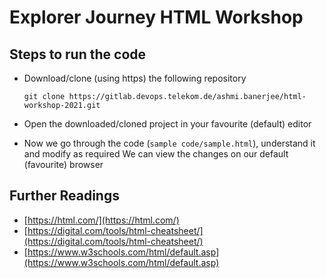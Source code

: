 # Explorer Journey HTML Workshop

## Steps to run the code

* Download/clone (using https) the following repository
  
    `git clone https://gitlab.devops.telekom.de/ashmi.banerjee/html-workshop-2021.git`
  
* Open the downloaded/cloned project in your favourite (default) editor
* Now we go through the code (`sample code/sample.html`), understand it and modify as required
We can view the changes on our default (favourite) browser


## Further Readings

 * [https://html.com/](https://html.com/)
 * [https://digital.com/tools/html-cheatsheet/](https://digital.com/tools/html-cheatsheet/)
 * [https://www.w3schools.com/html/default.asp](https://www.w3schools.com/html/default.asp)
